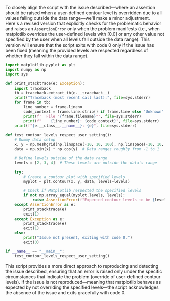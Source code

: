 To closely align the script with the issue described—where an assertion should be raised when a user-defined contour level is overridden due to all values falling outside the data range—we'll make a minor adjustment. Here's a revised version that explicitly checks for the problematic behavior and raises an `AssertionError` only when the problem manifests (i.e., when matplotlib overrides the user-defined levels with [0.0] or any other value not specified by the user when all levels fall outside the data range). This version will ensure that the script exits with code 0 only if the issue has been fixed (meaning the provided levels are respected regardless of whether they fall within the data range).

```python
import matplotlib.pyplot as plt
import numpy as np
import sys

def print_stacktrace(e: Exception):
    import traceback
    tb = traceback.extract_tb(e.__traceback__)
    print("Traceback (most recent call last):", file=sys.stderr)
    for frame in tb:
        line_number = frame.lineno
        code_context = frame.line.strip() if frame.line else "Unknown"
        print(f'  File "{frame.filename}"', file=sys.stderr)
        print(f"    {line_number}: {code_context}", file=sys.stderr)
    print(f"{e.__class__.__name__}: {e}", file=sys.stderr)

def test_contour_levels_respect_user_setting():
    # Dummy data setup
    x, y = np.meshgrid(np.linspace(-10, 10, 100), np.linspace(-10, 10, 100))
    data = np.sin(x) * np.cos(y)  # Data ranges roughly from -1 to 1

    # Define levels outside of the data range
    levels = [2, 3, 4]  # These levels are outside the data's range

    try:
        # Create a contour plot with specified levels
        myplot = plt.contour(x, y, data, levels=levels)

        # Check if Matplotlib respected the specified levels
        if not np.array_equal(myplot.levels, levels):
            raise AssertionError(f"Expected contour levels to be {levels}, but got {myplot.levels}.")
    except AssertionError as e:
        print_stacktrace(e)
        exit(1)
    except Exception as e:
        print_stacktrace(e)
        exit(1)
    else:
        print("Issue not present, exiting with code 0.")
        exit(0)

if __name__ == "__main__":
    test_contour_levels_respect_user_setting()
```

This script provides a more direct approach to reproducing and detecting the issue described, ensuring that an error is raised only under the specific circumstances that indicate the problem (override of user-defined contour levels). If the issue is not reproduced—meaning that matplotlib behaves as expected by not overriding the specified levels—the script acknowledges the absence of the issue and exits gracefully with code 0.